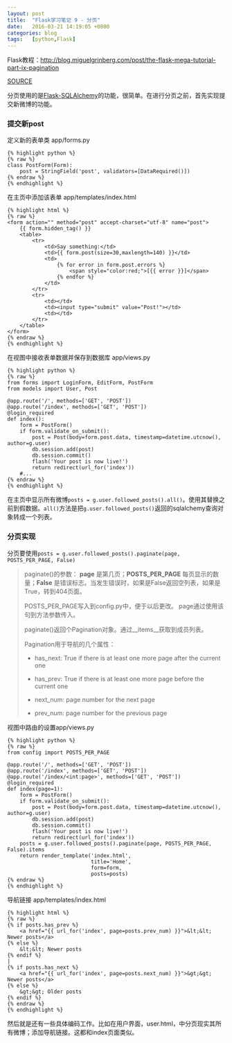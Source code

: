 ```yaml
---
layout: post
title:  "Flask学习笔记 9 - 分页"
date:   2016-03-21 14:19:05 +0800
categories: blog
tags:   [python,Flask]
---
```

Flask教程：<http://blog.miguelgrinberg.com/post/the-flask-mega-tutorial-part-ix-pagination>

[SOURCE](https://github.com/snowyxx/microblog)

分页使用的是[Flask-SQLAlchemy](http://packages.python.org/Flask-SQLAlchemy)的功能，很简单。在进行分页之前，首先实现提交新微博的功能。

### 提交新post

定义新的表单类 app/forms.py

    {% highlight python %}
    {% raw %}
    class PostForm(Form):
        post = StringField('post', validators=[DataRequired()])
    {% endraw %}
    {% endhighlight %}

在主页中添加该表单 app/templates/index.html

    {% highlight html %}
    {% raw %}
    <form action="" method="post" accept-charset="utf-8" name="post">
        {{ form.hidden_tag() }}        
        <table>
            <tr>
                <td>Say something:</td>
                <td>{{ form.post(size=30,maxlength=140) }}</td>
                <td>
                    {% for error in form.post.errors %}
                        <span style="color:red;">[{{ error }}]</span>
                    {% endfor %}
                </td>
            </tr>
            <tr>
                <td></td>
                <td><input type="submit" value="Post!"></td>
                <td></td>
            </tr>
        </table>
    </form>
    {% endraw %}
    {% endhighlight %}

在视图中接收表单数据并保存到数据库 app/views.py

    {% highlight python %}
    {% raw %}
    from forms import LoginForm, EditForm, PostForm
    from models import User, Post
    
    @app.route('/', methods=['GET', 'POST'])
    @app.route('/index', methods=['GET', 'POST'])
    @login_required
    def index():
        form = PostForm()
        if form.validate_on_submit():
            post = Post(body=form.post.data, timestamp=datetime.utcnow(), author=g.user)
            db.session.add(post)
            db.session.commit()
            flash('Your post is now live!')
            return redirect(url_for('index'))
        #...
    {% endraw %}
    {% endhighlight %}

在主页中显示所有微博`posts = g.user.followed_posts().all()`。使用其替换之前到假数据。`all()`方法是把`g.user.followed_posts()`返回的sqlalchemy查询对象转成一个列表。

### 分页实现

分页要使用`posts = g.user.followed_posts().paginate(page, POSTS_PER_PAGE, False)`

> paginate()的参数： __page__ 是第几页；__POSTS\_PER\_PAGE__ 每页显示的数量；__False__ 是错误标志。当发生错误时，如果是False返回空列表，如果是True，转到404页面。
>
> POSTS_PER_PAGE写入到config.py中，便于以后更改。 page通过使用该句到方法参数传入。
>
> paginate()返回个Pagination对象。通过__items__获取到成员列表。
>
> Pagination用于导航的几个属性：
>
>   - has_next: True if there is at least one more page after the current one
>
>   - has_prev: True if there is at least one more page before the current one
>
>   - next_num: page number for the next page
>
>   - prev_num: page number for the previous page

视图中路由的设置app/views.py

    {% highlight python %}
    {% raw %}
    from config import POSTS_PER_PAGE
    
    @app.route('/', methods=['GET', 'POST'])
    @app.route('/index', methods=['GET', 'POST'])
    @app.route('/index/<int:page>', methods=['GET', 'POST'])
    @login_required
    def index(page=1):
        form = PostForm()
        if form.validate_on_submit():
            post = Post(body=form.post.data, timestamp=datetime.utcnow(), author=g.user)
            db.session.add(post)
            db.session.commit()
            flash('Your post is now live!')
            return redirect(url_for('index'))
        posts = g.user.followed_posts().paginate(page, POSTS_PER_PAGE, False).items
        return render_template('index.html',
                               title='Home',
                               form=form,
                               posts=posts)
    {% endraw %}
    {% endhighlight %}

导航链接 app/templates/index.html

    {% highlight html %}
    {% raw %}
    {% if posts.has_prev %}
        <a href="{{ url_for('index', page=posts.prev_num) }}">&lt;&lt; Newer posts</a>
    {% else %}
        &lt;&lt; Newer posts
    {% endif %}
    |
    {% if posts.has_next %}
        <a href="{{ url_for('index', page=posts.next_num) }}">&gt;&gt; Newer posts</a>
    {% else %}
        &gt;&gt; Older posts
    {% endif %}
    {% endraw %}
    {% endhighlight %}

然后就是还有一些具体编码工作。比如在用户界面，user.html，中分页现实其所有微博；添加导航链接。这都和index页面类似。